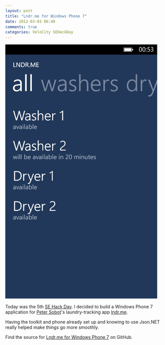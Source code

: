 ```yaml
---
layout: post
title: "Lndr.me for Windows Phone 7"
date: 2012-03-03 06:49
comments: true
categories: VeloCity SEHackDay
---
```


![Screenshot of Lndr.me for WP7](/images/lndr_wp7.jpg)

Today was the 5th [SE Hack Day](http://sehackday.com/). I decided to
build a Windows Phone 7 application for
[Peter Sobot](http://petersobot.com)'s laundry-tracking app
[lndr.me](http://lndr.me/).

Having the toolkit and phone already set up and knowing to use Json.NET
really helped make things go more smoothly.

Find the source for
[Lndr.me for Windows Phone 7](https://github.com/cbhl/LndrMeApp) on
GitHub.
